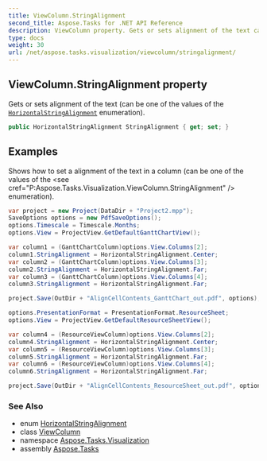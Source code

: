 ```yaml
---
title: ViewColumn.StringAlignment
second_title: Aspose.Tasks for .NET API Reference
description: ViewColumn property. Gets or sets alignment of the text can be one of the values of the HorizontalStringAlignment enumeration
type: docs
weight: 30
url: /net/aspose.tasks.visualization/viewcolumn/stringalignment/
---
```

## ViewColumn.StringAlignment property

Gets or sets alignment of the text (can be one of the values of the [`HorizontalStringAlignment`](../../horizontalstringalignment/) enumeration).

```csharp
public HorizontalStringAlignment StringAlignment { get; set; }
```

## Examples

Shows how to set a alignment of the text in a column (can be one of the values of the &lt;see cref="P:Aspose.Tasks.Visualization.ViewColumn.StringAlignment" /&gt; enumeration).

```csharp
var project = new Project(DataDir + "Project2.mpp");
SaveOptions options = new PdfSaveOptions();
options.Timescale = Timescale.Months;
options.View = ProjectView.GetDefaultGanttChartView();

var column1 = (GanttChartColumn)options.View.Columns[2];
column1.StringAlignment = HorizontalStringAlignment.Center;
var column2 = (GanttChartColumn)options.View.Columns[3];
column2.StringAlignment = HorizontalStringAlignment.Far;
var column3 = (GanttChartColumn)options.View.Columns[4];
column3.StringAlignment = HorizontalStringAlignment.Far;

project.Save(OutDir + "AlignCellContents_GanttChart_out.pdf", options);

options.PresentationFormat = PresentationFormat.ResourceSheet;
options.View = ProjectView.GetDefaultResourceSheetView();

var column4 = (ResourceViewColumn)options.View.Columns[2];
column4.StringAlignment = HorizontalStringAlignment.Center;
var column5 = (ResourceViewColumn)options.View.Columns[3];
column5.StringAlignment = HorizontalStringAlignment.Far;
var column6 = (ResourceViewColumn)options.View.Columns[4];
column6.StringAlignment = HorizontalStringAlignment.Far;

project.Save(OutDir + "AlignCellContents_ResourceSheet_out.pdf", options);
```

### See Also

* enum [HorizontalStringAlignment](../../horizontalstringalignment/)
* class [ViewColumn](../)
* namespace [Aspose.Tasks.Visualization](../../viewcolumn/)
* assembly [Aspose.Tasks](../../../)


